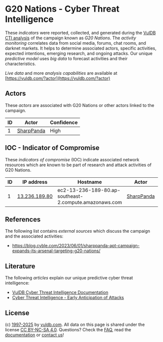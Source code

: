 # G20 Nations - Cyber Threat Intelligence

These _indicators_ were reported, collected, and generated during the [VulDB CTI analysis](https://vuldb.com/?kb.cti) of the campaign known as _G20 Nations_. The _activity monitoring_ correlates data from social media, forums, chat rooms, and darknet markets. It helps to determine associated actors, specific activities, expected intentions, emerging research, and ongoing attacks. Our unique _predictive model_ uses _big data_ to forecast activities and their characteristics.

_Live data_ and more _analysis capabilities_ are available at [https://vuldb.com/?actor](https://vuldb.com/?actor)

## Actors

These _actors_ are associated with G20 Nations or other actors linked to the campaign.

ID | Actor | Confidence
-- | ----- | ----------
1 | [SharpPanda](https://vuldb.com/?actor.sharppanda) | High

## IOC - Indicator of Compromise

These _indicators of compromise_ (IOC) indicate associated network resources which are known to be part of research and attack activities of G20 Nations.

ID | IP address | Hostname | Actor | Confidence
-- | ---------- | -------- | ----- | ----------
1 | [13.236.189.80](https://vuldb.com/?ip.13.236.189.80) | ec2-13-236-189-80.ap-southeast-2.compute.amazonaws.com | [SharpPanda](https://vuldb.com/?actor.sharppanda) | Medium

## References

The following list contains _external sources_ which discuss the campaign and the associated activities:

* https://blog.cyble.com/2023/06/01/sharppanda-apt-campaign-expands-its-arsenal-targeting-g20-nations/

## Literature

The following _articles_ explain our unique predictive cyber threat intelligence:

* [VulDB Cyber Threat Intelligence Documentation](https://vuldb.com/?kb.cti)
* [Cyber Threat Intelligence - Early Anticipation of Attacks](https://www.scip.ch/en/?labs.20201022)

## License

(c) [1997-2025](https://vuldb.com/?kb.changelog) by [vuldb.com](https://vuldb.com/?kb.about). All data on this page is shared under the license [CC BY-NC-SA 4.0](https://creativecommons.org/licenses/by-nc-sa/4.0/). Questions? Check the [FAQ](https://vuldb.com/?kb.faq), read the [documentation](https://vuldb.com/?kb) or [contact us](https://vuldb.com/?contact)!
